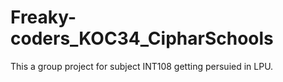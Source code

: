 # Freaky-coders_KOC34_CipharSchools
This a group project for subject INT108 getting persuied in LPU.
